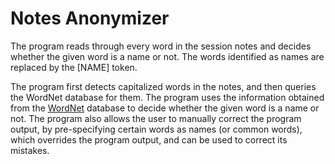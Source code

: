 # Notes Anonymizer
The program reads through every word in the session notes and decides whether the given word is a name or not. 
The words identified as names are replaced by the [NAME] token.

The program first detects capitalized words in the notes, and then queries the WordNet database for them. The program uses the 
information obtained from the [WordNet](https://wordnet.princeton.edu/) database to decide whether the given word is a name or not. 
The program also allows the user to manually correct the program output, by pre-specifying certain words as names (or common words), 
which overrides the program output, and can be used to correct its mistakes.
